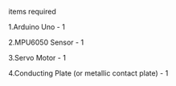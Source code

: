 items required

1.Arduino Uno - 1

2.MPU6050 Sensor - 1

3.Servo Motor  - 1

4.Conducting Plate (or metallic contact plate) - 1
